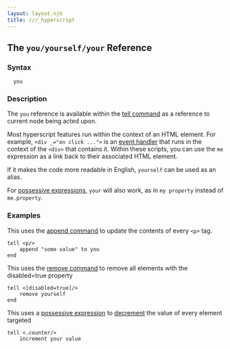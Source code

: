 ```yaml
---
layout: layout.njk
title: ///_hyperscript
---
```


## The `you/yourself/your` Reference

### Syntax

```ebnf
  you
```

### Description

The `you` reference is available within the [tell command](/commands/tell) as a reference to current node being acted upon.

Most hyperscript features run within the context of an HTML element.  For example, `<div _="on click ...">` is an [event handler](/features/on) that runs in the context of the `<div>` that contains it.  Within these scripts, you can use the `me` expression as a link back to their associated HTML element.

If it makes the code more readable in English, `yourself` can be used as an alias.

For [possessive expressions](/expressions/possessive), `your` will also work, as in `my property` instead of `me.property`.


### Examples

This uses the [append command](/commands/append) to update the contents of every `<p>` tag.

```hyperscript
tell <p/>
    append "some value" to you
end
```

This uses the [remove command](/commands/remove) to remove all elements with the disabled=true property

```hyperscript
tell <[disabled=true]/>
    remove yourself
end
```

This uses a [possessive expression](/expressions/possessive) to [decrement](/commands/decrement) the value of every element targeted

```hyperscript
tell <.counter/>
    increment your value
```

